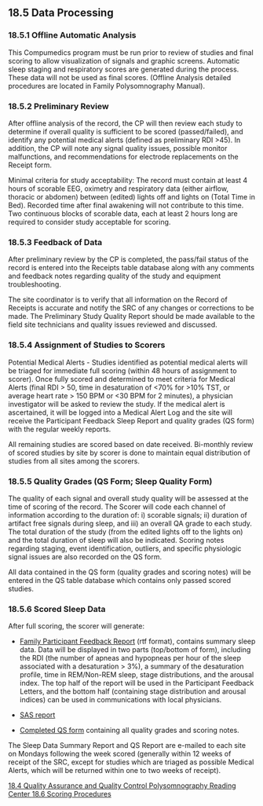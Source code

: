 ## 18.5 Data Processing

### 18.5.1 Offline Automatic Analysis

This Compumedics program must be run prior to review of studies and final scoring to allow visualization of signals and graphic screens.  Automatic sleep staging and respiratory scores are generated during the process. These data will not be used as final scores.  (Offline Analysis detailed procedures are located in Family Polysomnography Manual).

### 18.5.2 Preliminary Review

After offline analysis of the record, the CP will then review each study to determine if overall quality is sufficient to be scored (passed/failed), and identify any potential medical alerts (defined as preliminary RDI >45).      In addition, the CP will note any signal quality issues, possible monitor malfunctions, and recommendations for electrode replacements on the Receipt form.

Minimal criteria for study acceptability:  The record must contain at least 4 hours of scorable EEG, oximetry and respiratory data (either airflow, thoracic or abdomen) between (edited) lights off and lights on (Total Time in Bed). Recorded time after final awakening will not contribute to this time. Two continuous blocks of scorable data, each at least 2 hours long are required to consider study acceptable for scoring.

### 18.5.3 Feedback of Data

After preliminary review by the CP is completed, the pass/fail status of the record is entered into the Receipts table database along with any comments and feedback notes regarding quality of the study and equipment troubleshooting.

The site coordinator is to verify that all information on the Record of Receipts is accurate and notify the SRC of any changes or corrections to be made.   The Preliminary Study Quality Report should be made available to the field site technicians and quality issues reviewed and discussed.

### 18.5.4 Assignment of Studies to Scorers

Potential Medical Alerts - Studies identified as potential medical alerts will be triaged for immediate full scoring (within 48 hours of assignment to scorer).   Once fully scored and determined to meet criteria for Medical Alerts (final RDI > 50, time in desaturation of <70% for >10% TST, or average heart rate > 150 BPM or <30 BPM for 2 minutes), a physician investigator will be asked to review the study.  If the medical alert is ascertained, it will be logged into a Medical Alert Log and the site will receive the Participant Feedback Sleep Report   and quality grades (QS form) with the regular weekly reports.

All remaining studies are scored based on date received. Bi-monthly review of scored studies by site by scorer is done to maintain equal distribution of studies from all sites among the scorers.

### 18.5.5 Quality Grades (QS Form; Sleep Quality Form)

The quality of each signal and overall study quality will be assessed at the time of scoring of the record.  The Scorer will code each channel of information according to the duration of:  i) scorable signals; ii) duration of artifact free signals during sleep, and iii) an overall QA grade to each study.  The total duration of the study (from the edited lights off to the lights on) and the total duration of sleep will also be indicated.   Scoring notes regarding staging, event identification, outliers, and specific physiologic signal issues are also recorded on the QS form.

All data contained in the QS form (quality grades and scoring notes) will be entered in the QS table database which contains only passed scored studies.

### 18.5.6 Scored Sleep Data

After full scoring, the scorer will generate:

* <u>Family Participant Feedback Report</u> (rtf format),  contains summary sleep data. Data will be displayed in two parts (top/bottom of form), including the RDI (the number of apneas and hypopneas per hour of the sleep associated with a desaturation > 3%), a summary of the desaturation profile, time in REM/Non-REM sleep, stage distributions, and the arousal index.  The top half of the report will be used in the Participant Feedback Letters, and the bottom half (containing stage distribution and arousal indices) can be used in communications with local physicians.

* <u>SAS report</u>
* <u>Completed QS form</u> containing all quality grades and scoring notes.

The Sleep Data Summary Report and QS Report are e-mailed to each site on Mondays following the week scored (generally within 12 weeks of  receipt of the SRC, except for studies which are triaged as possible Medical Alerts, which will be returned within one to two weeks of receipt).


<div class="center">
<div class="btn-group">
  <a href=":pages_path:/manuals/psg-reading-center/18-04-quality-assurance-and-control.md" class="btn btn-default">
    <span class="glyphicon glyphicon-chevron-left"></span>
    18.4 Quality Assurance and Quality Control
  </a>

  <a href=":pages_path:/manuals/psg-reading-center" class="btn btn-default">
    <span class="glyphicon glyphicon-chevron-up"></span>
    Polysomnography Reading Center
  </a>

  <a href=":pages_path:/manuals/psg-reading-center/18-06-01-overview-of-scoring.md" class="btn btn-success">
    18.6 Scoring Procedures
    <span class="glyphicon glyphicon-chevron-right"></span>
  </a>
</div>
</div>
